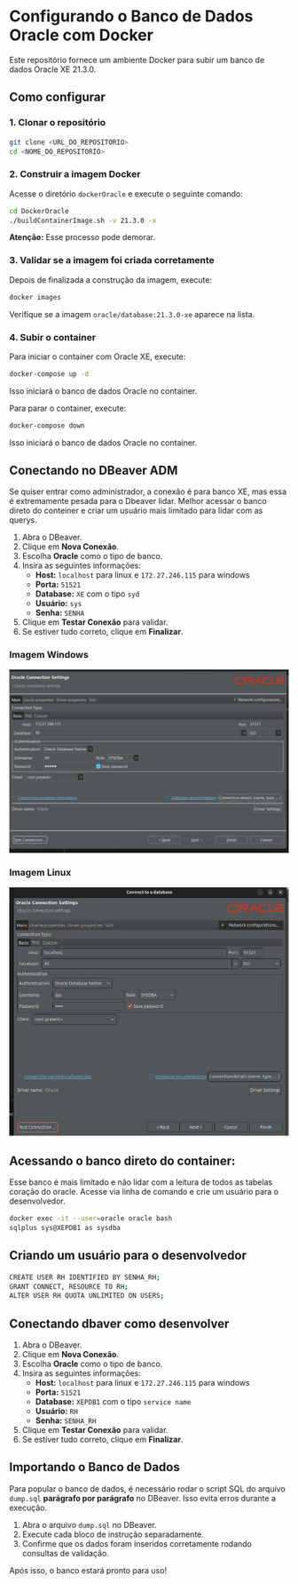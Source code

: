 # Configurando o Banco de Dados Oracle com Docker

Este repositório fornece um ambiente Docker para subir um banco de dados Oracle XE 21.3.0.

## Como configurar

### 1. Clonar o repositório

```sh
git clone <URL_DO_REPOSITORIO>
cd <NOME_DO_REPOSITORIO>
```

### 2. Construir a imagem Docker

Acesse o diretório `dockerOracle` e execute o seguinte comando:

```sh
cd DockerOracle
./buildContainerImage.sh -v 21.3.0 -x
```

**Atenção:** Esse processo pode demorar.

### 3. Validar se a imagem foi criada corretamente

Depois de finalizada a construção da imagem, execute:

```sh
docker images
```

Verifique se a imagem `oracle/database:21.3.0-xe` aparece na lista.

### 4. Subir o container

Para iniciar o container com Oracle XE, execute:

```sh
docker-compose up -d
```

Isso iniciará o banco de dados Oracle no container.

Para parar o container, execute:

```sh
docker-compose down
```

Isso iniciará o banco de dados Oracle no container.

## Conectando no DBeaver ADM

Se quiser entrar como administrador, a conexão é para banco XE, mas essa é extremamente pesada para o Dbeaver lidar. 
Melhor acessar o banco direto do conteiner e criar um usuário mais limitado para lidar com as querys. 

1. Abra o DBeaver.
2. Clique em **Nova Conexão**.
3. Escolha **Oracle** como o tipo de banco.
4. Insira as seguintes informações:
   - **Host:** `localhost` para linux e `172.27.246.115` para windows
   - **Porta:** `51521`
   - **Database:** `XE` com o tipo `syd`
   - **Usuário:** `sys`
   - **Senha:** `SENHA`
5. Clique em **Testar Conexão** para validar.
6. Se estiver tudo correto, clique em **Finalizar**.

### Imagem Windows
![Oracle Database Setup](./image.png)

### Imagem Linux
![Oracle Database Setup](./dbaverLinux.png)


## Acessando o banco direto do container:

Esse banco é mais limitado e não lidar com a leitura de todos as tabelas coração do oracle.
Acesse via linha de comando e crie um usuário para o desenvolvedor.

```sh
docker exec -it --user=oracle oracle bash
sqlplus sys@XEPDB1 as sysdba
```

## Criando um usuário para o desenvolvedor

```sh
CREATE USER RH IDENTIFIED BY SENHA_RH;
GRANT CONNECT, RESOURCE TO RH;
ALTER USER RH QUOTA UNLIMITED ON USERS;
```

## Conectando dbaver como desenvolver 

1. Abra o DBeaver.
2. Clique em **Nova Conexão**.
3. Escolha **Oracle** como o tipo de banco.
4. Insira as seguintes informações:
   - **Host:** `localhost` para linux e `172.27.246.115` para windows
   - **Porta:** `51521`
   - **Database:** `XEPDB1` com o tipo `service name`
   - **Usuário:** `RH`
   - **Senha:** `SENHA_RH`
5. Clique em **Testar Conexão** para validar.
6. Se estiver tudo correto, clique em **Finalizar**.

## Importando o Banco de Dados

Para popular o banco de dados, é necessário rodar o script SQL do arquivo `dump.sql` **parágrafo por parágrafo** no DBeaver. Isso evita erros durante a execução.

1. Abra o arquivo `dump.sql` no DBeaver.
2. Execute cada bloco de instrução separadamente.
3. Confirme que os dados foram inseridos corretamente rodando consultas de validação.

Após isso, o banco estará pronto para uso!

